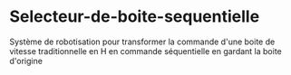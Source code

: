 # Selecteur-de-boite-sequentielle
Système de robotisation pour transformer la commande d'une boite de vitesse traditionnelle en H en commande séquentielle en gardant la boite d'origine
